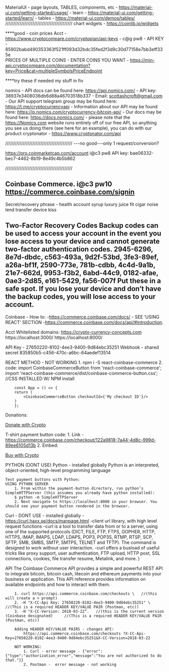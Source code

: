 MaterialUI
    - page layouts, TABLES, components, etc 
    - https://material-ui.com/getting-started/usage/ 
    - learn - https://material-ui.com/getting-started/learn/
    - tables - https://material-ui.com/demos/tables/
//////////////////////////////////////////
chart widgets - https://coinlib.io/widgets

****good - coin prices
Acct
    - https://www.cryptocompare.com/cryptopian/api-keys
    - c@g pw8
    - API KEY - 85902babd490353363f521ff093d32bdc35fed2f3d9c30d77158e7bb3eff335e  
PRICES OF MULTIPLE COINS - ENTER COINS YOU WANT
    - https://min-api.cryptocompare.com/documentation?key=Price&cat=multipleSymbolsPriceEndpoint



****try these if needed 
my stuff in fiv

nomics
    - API docs can be found here: https://api.nomics.com/
    - API key: 38937e3408036db6d88a46703518b337
    - Email: scottashcroft@gmail.com
    - Our API support telegram group may be found here: https://t.me/cryptocurrencyapi
    - Information about our API may be found here: https://p.nomics.com/cryptocurrency-bitcoin-api/
    - Our docs may be found here: https://docs.nomics.com/
    - please note that the https://Nomics.com website runs entirely off of our free API, so anything you see us doing there (see here for an example), you can do with our product
cryptonator
    - https://www.cryptonator.com/api

//////////////////////////////////////////
---no good---only 1 request/conversion?

https://pro.coinmarketcap.com/account 
i@c3 pw8
API key: bae06332-bec7-4462-8b19-8e49c4b5b862

//////////////////////////////////////////

Coinbase Commerce. i@c3 pw10
https://commerce.coinbase.com/signin
---------------
Secret/recovery phrase - health account syrup luxury juice fit cigar noise lend transfer device kiss

Two-Factor Recovery Codes
Backup codes can be used to access your account in the event you lose access to your device and cannot generate two-factor authentication codes.
    2945-6296, 8e7d-dbdc, c563-493a, 9d2f-53bd, 3fe3-89ef, a26a-bf1f, 2590-773e, 781b-cdbb, 4c4d-9a1b, 21e7-662d, 9953-f3b2, 6abd-44c9, 0182-afae, 0ae3-2d85, e161-5429, fa56-007f
Put these in a safe spot. If you lose your device and don’t have the backup codes, you will lose access to your account.
------------

Coinbase - How to:
    -https://commerce.coinbase.com/docs/    - SEE ‘USING REACT’ SECTION
    -https://commerce.coinbase.com/docs/api/#introduction. 

Acct Whitelisted domains:
    https://crypto-currency-concepts.com
    https://localhost:3000/
    https://localhost:8000/

API Key - 27650220-8102-4ee3-9400-9d84ebc35251
Webhook - shared secret 835850b5-c456-470c-a6bc-64aedef13514

REACT METHOD - NOT WORKING
    1. npm i -S react-coinbase-commerce
    2. code:
        import CoinbaseCommerceButton from 'react-coinbase-commerce';
        import 'react-coinbase-commerce/dist/coinbase-commerce-button.css’;   //CSS INSTALLED W/ NPM install
        
        const App = () => {
        return (
            <CoinbaseCommerceButton checkoutId={'My checkout ID'}/>
        )
        };

Donations:
    <div>
    <a class="donate-with-crypto"
        href="https://commerce.coinbase.com/checkout/cea1ded1-2757-4b38-a56d-5e89a7d47811">
        <span>Donate with Crypto</span>
    </a>
    <script src="https://commerce.coinbase.com/v1/checkout.js?version=201807">
    </script>
    </div>

T-shirt payment button code:
    1. Link - https://commerce.coinbase.com/checkout/122a9818-7a44-4d8c-999d-89ee6105d13b
    2. Embed:
    <div>
    <a class="buy-with-crypto"
        href="https://commerce.coinbase.com/checkout/122a9818-7a44-4d8c-999d-89ee6105d13b">
        <span>Buy with Crypto</span>
    </a>
    <script src="https://commerce.coinbase.com/v1/checkout.js?version=201807">
    </script>
    </div>

PYTHON (DONT USE) 
    Python - installed globally
    Python is an interpreted, object-oriented, high-level programming language

    Test payment buttons with Python:
    USING PYTHON SERVER
        1. From within the payment-button directory, run python’s SimpleHTTPServer (this assumes you already have python installed):
        $ python -m SimpleHTTPServer
        2. Next navigate to https://localhost:8000 in your browser. You should see your payment button rendered in the browser.

Curl - DONT USE - installed globally
    - https://curl.haxx.se/docs/manpage.html
    -client url library, with high level request functions 
    -curl is a tool to transfer data from or to a server, using one of the supported protocols (DICT, FILE, FTP, FTPS, GOPHER, HTTP, HTTPS, IMAP, IMAPS, LDAP, LDAPS, POP3, POP3S, RTMP, RTSP, SCP, SFTP, SMB, SMBS, SMTP, SMTPS, TELNET and TFTP). The command is designed to work without user interaction.
    -curl offers a busload of useful tricks like proxy support, user authentication, FTP upload, HTTP post, SSL connections, cookies, file transfer resume, Metalink, and more. )

API
    The Coinbase Commerce API provides a simple and powerful REST API to integrate bitcoin, bitcoin cash, litecoin and ethereum payments into your business or application. This API reference provides information on available endpoints and how to interact with them.

        1. curl https://api.commerce.coinbase.com/checkouts \   //(this will create a > prompt)
        2. -H "X-CC-Api Key: 27650220-8102-4ee3-9400-9d84ebc35251" \    //(This is a required HEADER KEY/VALUE PAIR (Postman, etc))
        3. -H "X-CC-Version: 2018-03-22”.   //(this is the current version (Coinbase designated)     //(This is a required HEADER KEY/VALUE PAIR (Postman, etc))

        Adding HEADER KEY/VALUE PAIRS - changes API:
            https://api.commerce.coinbase.com/checkouts ?X-CC-Api-Key=27650220-8102-4ee3-9400-9d84ebc35251&X-CC-Version=2018-03-22

        NOT WORKING:
            1. Curl - error message - {"error":{"type":"authorization_error","message":"You are not authorized to do that."}}
            2. Postman -  error message - not working
